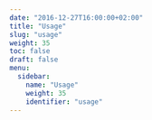 ```yaml
---
date: "2016-12-27T16:00:00+02:00"
title: "Usage"
slug: "usage"
weight: 35
toc: false
draft: false
menu:
  sidebar:
    name: "Usage"
    weight: 35
    identifier: "usage"
---
```

